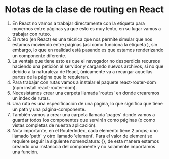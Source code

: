 # Notas de la clase de routing en React

1. En React no vamos a trabajar directamente con la etiqueta <a></a> para movernos entre páginas ya que esto es muy lento, en su lugar vamos a trabajar con ruteo.
2. El ruteo (en React) es una técnica que nos permite simular que nos estamos moviendo entre páginas (así como funciona la etiqueta <a>), sin embargo, lo que en realidad está pasando es que estamos renderizando un componente diferente.
3. La ventaja que tiene esto es que el navegador no desperdicia recursos haciendo una petición al servidor y cargando nuevos archivos, si no que debido a la naturaleza de React, únicamente va a recargar aquellas partes de la página que lo requieran.
4. Para trabajar con rutas vamos a instalar el paquete react-router-dom (npm install react-router-dom).
5. Necesistamos crear una carpeta llamada 'routes' en donde crearemos un index de rutas. 
6. Una ruta es una especificación de una página, lo que significa que tiene un path y una página-componente.
7. También vamos a crear una carpeta llamada 'pages' donde vamos a guardar todos los componentes que servirán como páginas (o como vistas completas de nuestra aplicación).
8. Nota importante, en el RouterIndex, cada elemento <Route> tiene 2 props; uno llamado 'path' y otro llamado 'element'. Para el valor de element se requiere seguir la siguiente nomenclatura: {<NombreComponente />}, de esta manera estamos creando una instanccia del componente y no solamente importamos una función.